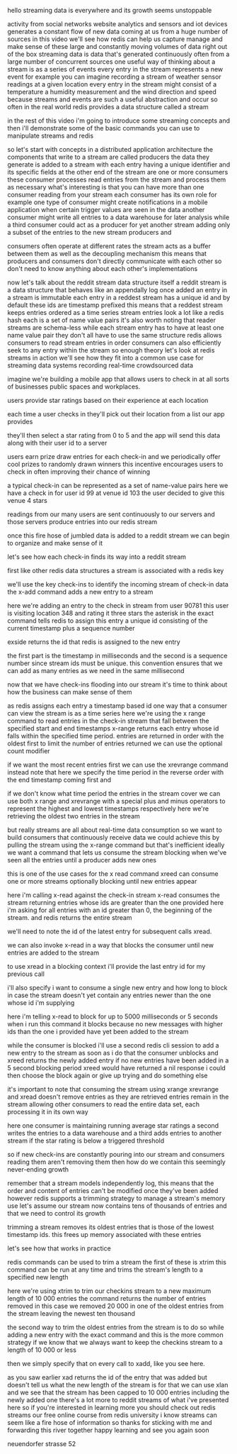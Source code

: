 hello streaming data is everywhere and its growth seems unstoppable 

activity from social networks website analytics and sensors and iot devices generates a constant flow of new data coming at us from a huge number of sources in this video we'll see how redis can help us capture manage and make sense of these large and constantly moving volumes of data right out of the box streaming data is data that's generated continuously often from a large number of concurrent sources one useful way of thinking about a stream is as a series of events every entry in the stream represents a new event for example you can imagine recording a stream of weather sensor readings at a given location every entry in the stream might consist of a temperature a humidity measurement and the wind direction and speed because streams and events are such a useful abstraction and occur so often in the real world redis provides a data structure called a stream 

in the rest of this video i'm going to introduce some streaming concepts and then i'll demonstrate some of the basic commands you can use to manipulate streams and redis 

so let's start with concepts 
in a distributed application architecture the components that write to a stream are called producers the data they generate is added to a stream with each entry having a unique identifier and its specific fields at the other end of the stream are one or more consumers these consumer processes read entries from the stream and process them as necessary what's interesting is that you can have more than one consumer reading from your stream each consumer has its own role 
for example one type of consumer might create notifications in a mobile application when certain trigger values are seen in the data another consumer might write all entries to a data warehouse for later analysis while a third consumer could act as a producer for yet another stream adding only a subset of the entries to the new stream producers and 

consumers often operate at different rates the stream acts as a buffer between them as well as the decoupling mechanism this means that producers and consumers don't directly communicate with each other so don't need to know anything about each other's implementations 

now let's talk about the reddit stream data structure itself a reddit stream is a data structure that behaves like an appendally log once added an entry in a stream is immutable each entry in a reddest stream has a unique id and by default these ids are timestamp prefixed this means that a reddest stream keeps entries ordered as a time series stream entries look a lot like a redis hash each is a set of name value pairs it's also worth noting that reader streams are schema-less while each stream entry has to have at least one name value pair they don't all have to use the same structure redis allows consumers to read stream entries in order consumers can also efficiently seek to any entry within the stream so enough theory let's look at redis streams in action we'll see how they fit into a common use case for streaming data systems recording real-time crowdsourced data 

imagine we're building a mobile app that allows users to check in at all sorts of businesses public spaces and workplaces. 

users provide star ratings based on their experience at each location 

each time a user checks in they'll pick out their location from a list our app provides 

they'll then select a star rating from 0 to 5 and the app will send this data along with their user id to a server 

users earn prize draw entries for each check-in and we periodically offer cool prizes to randomly drawn winners 
this incentive encourages users to check in often improving their chance of winning


a typical check-in can be represented as a set of name-value pairs 
here we have a check in for user id 99 at venue id 103 the user decided to give this venue 4 stars 
 
readings from our many users are sent continuously to our servers and those servers produce entries into our redis stream 

once this fire hose of jumbled data is added to a reddit stream we can begin to organize and make sense of it 

let's see how each check-in finds its way into a reddit stream 

first like other redis data structures a stream is associated with a redis key 

we'll use the key check-ins to identify the incoming stream of check-in data the x-add command adds a new entry to a stream 

here we're adding an entry to the check in stream from user 90781 this user is visiting location 348 and rating it three stars the asterisk in the exact command tells redis to assign this entry a unique id consisting of the current timestamp plus a sequence number 

exside returns the id that redis is assigned to the new entry 

the first part is the timestamp in milliseconds and the second is a sequence number 
since stream ids must be unique. 
this convention ensures that we can add as many entries as we need in the same millisecond 

now that we have check-ins flooding into our stream it's time to think about how the business can make sense of them 

as redis assigns each entry a timestamp based id one way that a consumer can view the stream is as a time series 
here we're using the x range command to read entries in the check-in stream that fall between the specified start and end timestamps 
x-range returns each entry whose id falls within the specified time period. 
entries are returned in order with the oldest first 
to limit the number of entries returned we can use the optional count modifier 

if we want the most recent entries first we can use the xrevrange command instead 
note that here we specify the time period in the reverse order with the end timestamp coming first and 


if we don't know what time period the entries in the stream cover we can use both x range and xrevrange with a special plus and minus operators to represent the highest and lowest timestamps respectively here we're retrieving the oldest two entries in the stream 

but really streams are all about real-time data consumption so we want to build consumers that continuously receive data 
we could achieve this by pulling the stream using the x-range command but that's inefficient 
ideally we want a command that lets us consume the stream blocking when we've seen all the entries until a producer adds new ones 

this is one of the use cases for the x read command 
xreed can consume one or more streams optionally blocking until new entries appear 

here i'm calling x-read against the check-in stream 
x-read consumes the stream returning entries whose ids are greater than the one provided 
here i'm asking for all entries with an id greater than 0, the beginning of the stream.
and redis returns the entire stream 
 
we'll need to note the id of the latest entry for subsequent calls xread. 

we can also invoke x-read in a way that blocks the consumer until new entries are added to the stream 

to use xread in a blocking context i'll provide the last entry id for my previous call 

i'll also specify i want to consume a single new entry and how long to block in case the stream doesn't yet contain any entries newer than the one whose id i'm supplying 

here i'm telling x-read to block for up to 5000 milliseconds or 5 seconds when i run this command it blocks because no new messages with higher ids than the one i provided have yet been added to the stream 

while the consumer is blocked i'll use a second redis cli session to add a new entry to the stream as soon as i do that the consumer unblocks and xreed returns the newly added entry if no new entries have been added in a 5 second blocking period xreed would have returned a nil response 
i could then choose the block again or give up trying and do something else 

it's important to note that consuming the stream using xrange  xrevrange and xread doesn't remove entries as they are retrieved 
entries remain in the stream allowing other consumers to read the entire data set, each processing it in its own way 

here one consumer is maintaining running average star ratings 
a second writes the entries to a data warehouse 
and a third adds entries to another stream if the star rating is below a triggered threshold 

so if new check-ins are constantly pouring into our stream and consumers reading them aren't removing them then how do we contain this seemingly never-ending growth 

remember that a stream models independently log, this means that the order and content of entries can't be modified once they've been added 
however redis supports a trimming strategy to manage a stream's memory use 
let's assume our stream now contains tens of thousands of entries and that we need to control its growth 

trimming a stream removes its oldest entries that is those of the lowest timestamp ids.
this frees up memory associated with these entries 

let's see how that works in practice 

redis commands can be used to trim a stream 
the first of these is xtrim 
this command can be run at any time 
and trims the stream's length to a specified new length 

here we're using xtrim to trim our checkins stream to a new maximum length of 10 000 entries 
the command returns the number of entries removed 
in this case we removed 20 000 in one of the oldest entries from the stream leaving the newest ten thousand 

the second way to trim the oldest entries from the stream is to do so while adding a new entry with the exact command and this is the more common strategy if we know that we always want to keep the checkins stream to a length of 10 000 or less 

then we simply specify that on every call to xadd, like you see here. 

as you saw earlier xad returns the id of the entry that was added but doesn't tell us what the new length of the stream is for that we can use xlan and we see that the stream has been capped to 10 000 entries including the newly added one there's a lot more to reddit streams of what i've presented here so if you're interested in learning more you should check out redis streams our free online course from redis university i know streams can seem like a fire hose of information so thanks for sticking with me and forwarding this river together happy learning and see you again soon


neuendorfer strasse 52

